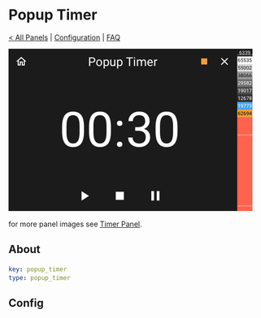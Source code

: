 # Popup Timer

[< All Panels](README.md) | [Configuration](../Config.md) | [FAQ](../FAQ.md)

![Popup Timer](../assets/popup_timer.png)

for more panel images see [Timer Panel](panel_timer.md).

## About

```yaml
key: popup_timer
type: popup_timer
```

## Config

```yaml
```
